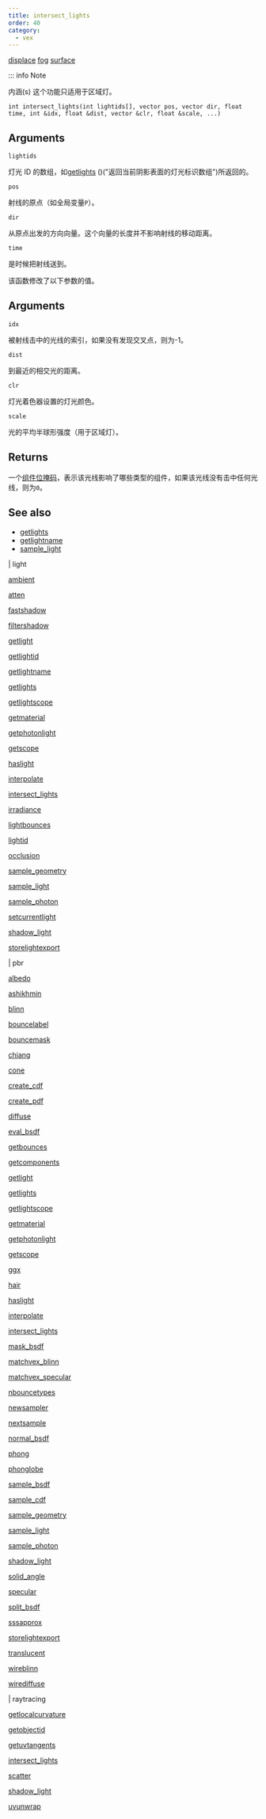 ```yaml
---
title: intersect_lights
order: 40
category:
  - vex
---
```


[displace](../contexts/displace.html)
[fog](../contexts/fog.html)
[surface](../contexts/surface.html)

::: info Note

内涵(s) 这个功能只适用于区域灯。

`int intersect_lights(int lightids[], vector pos, vector dir, float time, int &idx, float &dist, vector &clr, float &scale, ...)`

## Arguments

`lightids`

灯光 ID 的数组，如[getlights](getlights.html) ()("返回当前阴影表面的灯光标识数组")所返回的。

`pos`

射线的原点（如全局变量`P`）。

`dir`

从原点出发的方向向量。这个向量的长度并不影响射线的移动距离。

`time`

是时候把射线送到。

该函数修改了以下参数的值。

## Arguments

`idx`

被射线击中的光线的索引，如果没有发现交叉点，则为-1。

`dist`

到最近的相交光的距离。

`clr`

灯光着色器设置的灯光颜色。

`scale`

光的平均半球形强度（用于区域灯）。

## Returns

一个[组件位掩码](bouncemask.html)，表示该光线影响了哪些类型的组件，如果该光线没有击中任何光线，则为`0`。

## See also

- [getlights](getlights.html)
- [getlightname](getlightname.html)
- [sample_light](sample_light.html)

|
light

[ambient](ambient.html)

[atten](atten.html)

[fastshadow](fastshadow.html)

[filtershadow](filtershadow.html)

[getlight](getlight.html)

[getlightid](getlightid.html)

[getlightname](getlightname.html)

[getlights](getlights.html)

[getlightscope](getlightscope.html)

[getmaterial](getmaterial.html)

[getphotonlight](getphotonlight.html)

[getscope](getscope.html)

[haslight](haslight.html)

[interpolate](interpolate.html)

[intersect_lights](intersect_lights.html)

[irradiance](irradiance.html)

[lightbounces](lightbounces.html)

[lightid](lightid.html)

[occlusion](occlusion.html)

[sample_geometry](sample_geometry.html)

[sample_light](sample_light.html)

[sample_photon](sample_photon.html)

[setcurrentlight](setcurrentlight.html)

[shadow_light](shadow_light.html)

[storelightexport](storelightexport.html)

|
pbr

[albedo](albedo.html)

[ashikhmin](ashikhmin.html)

[blinn](blinn.html)

[bouncelabel](bouncelabel.html)

[bouncemask](bouncemask.html)

[chiang](chiang.html)

[cone](cone.html)

[create_cdf](create_cdf.html)

[create_pdf](create_pdf.html)

[diffuse](diffuse.html)

[eval_bsdf](eval_bsdf.html)

[getbounces](getbounces.html)

[getcomponents](getcomponents.html)

[getlight](getlight.html)

[getlights](getlights.html)

[getlightscope](getlightscope.html)

[getmaterial](getmaterial.html)

[getphotonlight](getphotonlight.html)

[getscope](getscope.html)

[ggx](ggx.html)

[hair](hair.html)

[haslight](haslight.html)

[interpolate](interpolate.html)

[intersect_lights](intersect_lights.html)

[mask_bsdf](mask_bsdf.html)

[matchvex_blinn](matchvex_blinn.html)

[matchvex_specular](matchvex_specular.html)

[nbouncetypes](nbouncetypes.html)

[newsampler](newsampler.html)

[nextsample](nextsample.html)

[normal_bsdf](normal_bsdf.html)

[phong](phong.html)

[phonglobe](phonglobe.html)

[sample_bsdf](sample_bsdf.html)

[sample_cdf](sample_cdf.html)

[sample_geometry](sample_geometry.html)

[sample_light](sample_light.html)

[sample_photon](sample_photon.html)

[shadow_light](shadow_light.html)

[solid_angle](solid_angle.html)

[specular](specular.html)

[split_bsdf](split_bsdf.html)

[sssapprox](sssapprox.html)

[storelightexport](storelightexport.html)

[translucent](translucent.html)

[wireblinn](wireblinn.html)

[wirediffuse](wirediffuse.html)

|
raytracing

[getlocalcurvature](getlocalcurvature.html)

[getobjectid](getobjectid.html)

[getuvtangents](getuvtangents.html)

[intersect_lights](intersect_lights.html)

[scatter](scatter.html)

[shadow_light](shadow_light.html)

[uvunwrap](uvunwrap.html)
